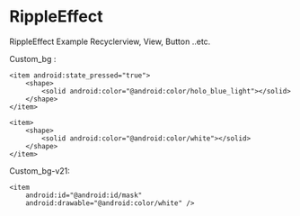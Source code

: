 # RippleEffect
RippleEffect Example Recyclerview, View, Button ..etc.

Custom_bg : 
<?xml version="1.0" encoding="utf-8"?>
<selector xmlns:android="http://schemas.android.com/apk/res/android">

    <item android:state_pressed="true">
        <shape>
            <solid android:color="@android:color/holo_blue_light"></solid>
        </shape>
    </item>

    <item>
        <shape>
            <solid android:color="@android:color/white"></solid>
        </shape>
    </item>

</selector>

Custom_bg-v21: 
<?xml version="1.0" encoding="utf-8"?>
<ripple
    xmlns:android="http://schemas.android.com/apk/res/android"
    android:color="@android:color/holo_blue_light">

    <item
        android:id="@android:id/mask"
        android:drawable="@android:color/white" />
</ripple>
